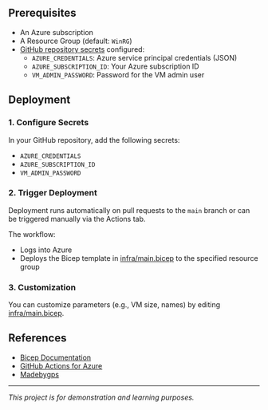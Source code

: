 
## Prerequisites

- An Azure subscription
- A Resource Group (default: `WinRG`)
- [GitHub repository secrets](https://docs.github.com/en/actions/security-guides/encrypted-secrets) configured:
  - `AZURE_CREDENTIALS`: Azure service principal credentials (JSON)
  - `AZURE_SUBSCRIPTION_ID`: Your Azure subscription ID
  - `VM_ADMIN_PASSWORD`: Password for the VM admin user

## Deployment

### 1. Configure Secrets

In your GitHub repository, add the following secrets:
- `AZURE_CREDENTIALS`
- `AZURE_SUBSCRIPTION_ID`
- `VM_ADMIN_PASSWORD`

### 2. Trigger Deployment

Deployment runs automatically on pull requests to the `main` branch or can be triggered manually via the Actions tab.

The workflow:
- Logs into Azure
- Deploys the Bicep template in [infra/main.bicep](infra/main.bicep) to the specified resource group

### 3. Customization

You can customize parameters (e.g., VM size, names) by editing [infra/main.bicep](infra/main.bicep).

## References

- [Bicep Documentation](https://learn.microsoft.com/en-us/azure/azure-resource-manager/bicep/)
- [GitHub Actions for Azure](https://github.com/Azure/actions)
- [Madebygps](https://github.com/rcoffie/cloud-projects/blob/main/az-104/netmazeexplorer.md)


---

*This project is for demonstration and learning purposes.*